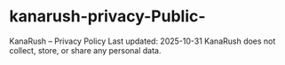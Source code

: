 # kanarush-privacy-Public-
KanaRush – Privacy Policy  Last updated: 2025-10-31  KanaRush does not collect, store, or share any personal data.
